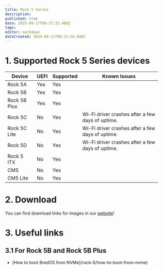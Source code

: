 ```yaml
---
title: Rock 5 Series
description:
published: true
date: 2025-09-17T09:37:33.486Z
tags:
editor: markdown
dateCreated: 2024-09-21T09:12:56.606Z
---
```


# 1. Supported Rock 5 Series devices

| Device       | UEFI | Supported | Known Issues                                                     |
| ------------ | ---- | --------- | ---------------------------------------------------------------- |
| Rock 5A      | Yes  | Yes       |                                                                  |
| Rock 5B      | Yes  | Yes       |                                                                  |
| Rock 5B Plus | Yes  | Yes       |                                                                  |
| Rock 5C      | No   | Yes       | Wi-Fi driver crashes after a few days of uptime. |
| Rock 5C Lite | No   | Yes       | Wi-Fi driver crashes after a few days of uptime. |
| Rock 5D      | No   | Yes       | Wi-Fi driver crashes after a few days of uptime. |
| Rock 5 ITX   | No   | Yes       |                                                                  |
| CM5          | No   | Yes       |                                                                  |
| CM5 Lite     | No   | Yes       |                                                                  |

# 2. Download

You can find download links for images in our [website](https://bredos.org/download.html)!

# 3. Useful links

## 3.1 For Rock 5B and Rock 5B Plus

- [How to boot BredOS from NVMe]/rock-5/how-to-boot-from-nvme)

